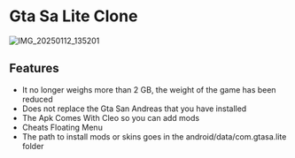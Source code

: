 # Gta Sa Lite Clone
![IMG_20250112_135201](https://github.com/user-attachments/assets/9cdfc591-c988-47ea-b3c3-ec967b4253ac)

## Features
- It no longer weighs more than 2 GB, the weight of the game has been reduced
- Does not replace the Gta San Andreas that you have installed
- The Apk Comes With Cleo so you can add mods
- Cheats Floating Menu
- The path to install mods or skins goes in the android/data/com.gtasa.lite folder
